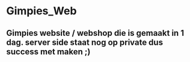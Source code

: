 # Gimpies_Web


## Gimpies website / webshop die is gemaakt in 1 dag. server side staat nog op private dus success met maken ;)
